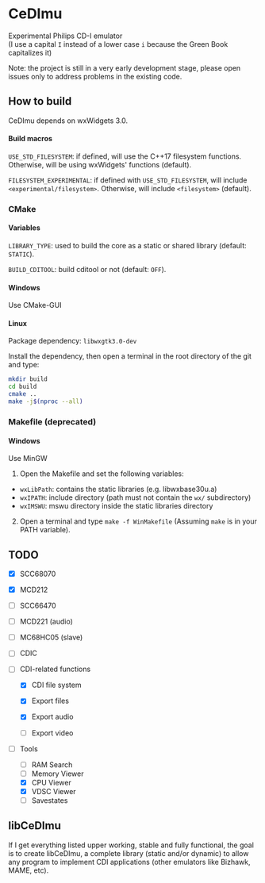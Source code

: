 

# CeDImu

Experimental Philips CD-I emulator  
(I use a capital `I` instead of a lower case `i` because the Green Book capitalizes it)

Note: the project is still in a very early development stage, please open issues only to address problems in the existing code.

## How to build
CeDImu depends on wxWidgets 3.0.

#### Build macros

``USE_STD_FILESYSTEM``: if defined, will use the C++17 filesystem functions. Otherwise, will be using wxWidgets' functions (default).

``FILESYSTEM_EXPERIMENTAL``: if defined with ``USE_STD_FILESYSTEM``, will include ``<experimental/filesystem>``. Otherwise, will include ``<filesystem>`` (default).

### CMake

#### Variables

``LIBRARY_TYPE``: used to build the core as a static or shared library (default: ``STATIC``).

``BUILD_CDITOOL``: build cditool or not (default: ``OFF``).

#### Windows

Use CMake-GUI

#### Linux

Package dependency: ``libwxgtk3.0-dev``

Install the dependency, then open a terminal in the root directory of the git and type:

```sh
mkdir build
cd build
cmake ..
make -j$(nproc --all)
```

### Makefile (deprecated)

#### Windows

Use MinGW
1. Open the Makefile and set the following variables:
* ``wxLibPath``: contains the static libraries (e.g. libwxbase30u.a)
* ``wxIPATH``: include directory (path must not contain the ``wx/`` subdirectory)
* ``wxIMSWU``: mswu directory inside the static libraries directory
2. Open a terminal and type ``make -f WinMakefile`` (Assuming ``make`` is in your PATH variable).

## TODO
- [x] SCC68070

- [x] MCD212

- [ ] SCC66470

- [ ] MCD221 (audio)

- [ ] MC68HC05 (slave)

- [ ] CDIC

  

- [ ] CDI-related functions

  - [x] CDI file system
  - [x] Export files
  - [x] Export audio
  - [ ] Export video

  

- [ ] Tools
  - [ ] RAM Search
  - [ ] Memory Viewer
  - [x] CPU Viewer
  - [x] VDSC Viewer
  - [ ] Savestates

## libCeDImu
If I get everything listed upper working, stable and fully functional, the goal is to create libCeDImu, a complete library (static and/or dynamic) to allow any program to implement CDI applications (other emulators like Bizhawk, MAME, etc).
